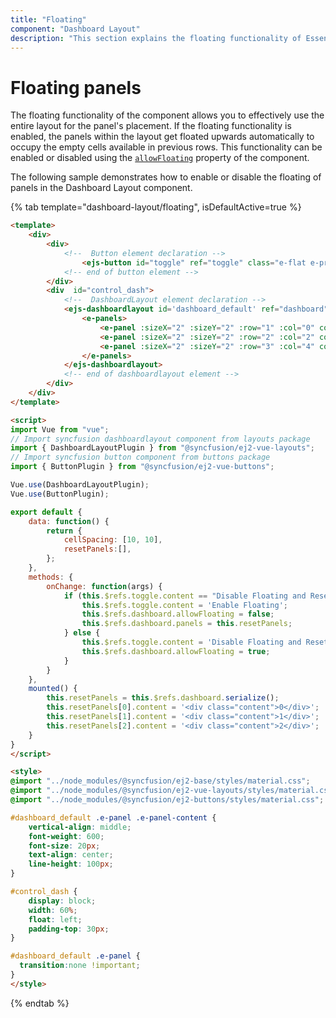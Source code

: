 ```yaml
---
title: "Floating"
component: "Dashboard Layout"
description: "This section explains the floating functionality of Essential JS 2 DashboardLayout component"
---
```


# Floating panels

The floating functionality of the component allows you to effectively use the entire layout for the panel's placement. If the floating functionality is enabled, the panels within the layout get floated upwards automatically to occupy the empty cells available in previous rows. This functionality can be enabled or disabled using the [`allowFloating`](../api/dashboard-layout/#allowfloating) property of the component.

The following sample demonstrates how to enable or disable the floating of panels in the Dashboard Layout component.

{% tab template="dashboard-layout/floating", isDefaultActive=true %}

```html
<template>
    <div>
        <div>
            <!--  Button element declaration -->
                <ejs-button id="toggle" ref="toggle" class="e-flat e-primary e-outline" :isToggle="true" v-on:click.native="onChange" >Enable Floating</ejs-button>
            <!-- end of button element -->
        </div>
        <div  id="control_dash">
            <!--  DashboardLayout element declaration -->
            <ejs-dashboardlayout id='dashboard_default' ref="dashboard" :allowFloating="false" :cellSpacing='cellSpacing' :columns="6">
                <e-panels>
                    <e-panel :sizeX="2" :sizeY="2" :row="1" :col="0" content="<div class='content'>0</div>"></e-panel>
                    <e-panel :sizeX="2" :sizeY="2" :row="2" :col="2" content="<div class='content'>1</div>"></e-panel>
                    <e-panel :sizeX="2" :sizeY="2" :row="3" :col="4" content="<div class='content'>2</div>"></e-panel>
                </e-panels>
            </ejs-dashboardlayout>
            <!-- end of dashboardlayout element -->
        </div>
    </div>
</template>

<script>
import Vue from "vue";
// Import syncfusion dashboardlayout component from layouts package
import { DashboardLayoutPlugin } from "@syncfusion/ej2-vue-layouts";
// Import syncfusion button component from buttons package
import { ButtonPlugin } from "@syncfusion/ej2-vue-buttons";

Vue.use(DashboardLayoutPlugin);
Vue.use(ButtonPlugin);

export default {
    data: function() {
        return {
            cellSpacing: [10, 10],
            resetPanels:[],
        };
    },
    methods: {
        onChange: function(args) {
            if (this.$refs.toggle.content == "Disable Floating and Reset") {
                this.$refs.toggle.content = 'Enable Floating';
                this.$refs.dashboard.allowFloating = false;
                this.$refs.dashboard.panels = this.resetPanels;
            } else {
                this.$refs.toggle.content = 'Disable Floating and Reset';
                this.$refs.dashboard.allowFloating = true;
            }
        }
    },
    mounted() {
        this.resetPanels = this.$refs.dashboard.serialize();
        this.resetPanels[0].content = '<div class="content">0</div>';
        this.resetPanels[1].content = '<div class="content">1</div>';
        this.resetPanels[2].content = '<div class="content">2</div>';
    }
}
</script>

<style>
@import "../node_modules/@syncfusion/ej2-base/styles/material.css";
@import "../node_modules/@syncfusion/ej2-vue-layouts/styles/material.css";
@import "../node_modules/@syncfusion/ej2-buttons/styles/material.css";

#dashboard_default .e-panel .e-panel-content {
    vertical-align: middle;
    font-weight: 600;
    font-size: 20px;
    text-align: center;
    line-height: 100px;
}

#control_dash {
    display: block;
    width: 60%;
    float: left;
    padding-top: 30px;
}

#dashboard_default .e-panel {
  transition:none !important;
}
</style>

```

{% endtab %}
